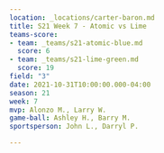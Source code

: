 ```yaml
---
location: _locations/carter-baron.md
title: S21 Week 7 - Atomic vs Lime
teams-score:
- team: _teams/s21-atomic-blue.md
  score: 6
- team: _teams/s21-lime-green.md
  score: 19
field: "3"
date: 2021-10-31T10:00:00.000-04:00
season: 21
week: 7
mvp: Alonzo M., Larry W.
game-ball: Ashley H., Barry M.
sportsperson: John L., Darryl P.

---
```


